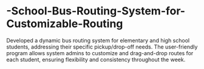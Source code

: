 # -School-Bus-Routing-System-for-Customizable-Routing
Developed a dynamic bus routing system for elementary and high school students, addressing their specific pickup/drop-off needs. The user-friendly program allows system admins to customize and drag-and-drop routes for each student, ensuring flexibility and consistency throughout the week.

